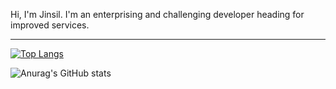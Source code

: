 Hi, I'm Jinsil. I'm an enterprising and challenging developer heading for improved services.
<hr>

[![Top Langs](https://github-readme-stats.vercel.app/api/top-langs/?username=ChoiJinsill&layout=compact)](https://github.com/ChoiJinsill/github-readme-stats)

<!--
**ChoiJinsill/ChoiJinsill** is a ✨ _special_ ✨ repository because its `README.md` (this file) appears on your GitHub profile.

Here are some ideas to get you started:

- 🔭 I’m currently working on ...
- 🌱 I’m currently learning ...
- 👯 I’m looking to collaborate on ...
- 🤔 I’m looking for help with ...
- 💬 Ask me about ...
- 📫 How to reach me: ...
- 😄 Pronouns: ...
- ⚡ Fun fact: ...
 <img src="https://img.shields.io/badge/Java-EF2D5E?style=flat&logo=Java&logoColor=white"/>  

-->


![Anurag's GitHub stats](https://github-readme-stats.vercel.app/api?username=ChoiJinsill&show_icons=true&theme=dracula) 
